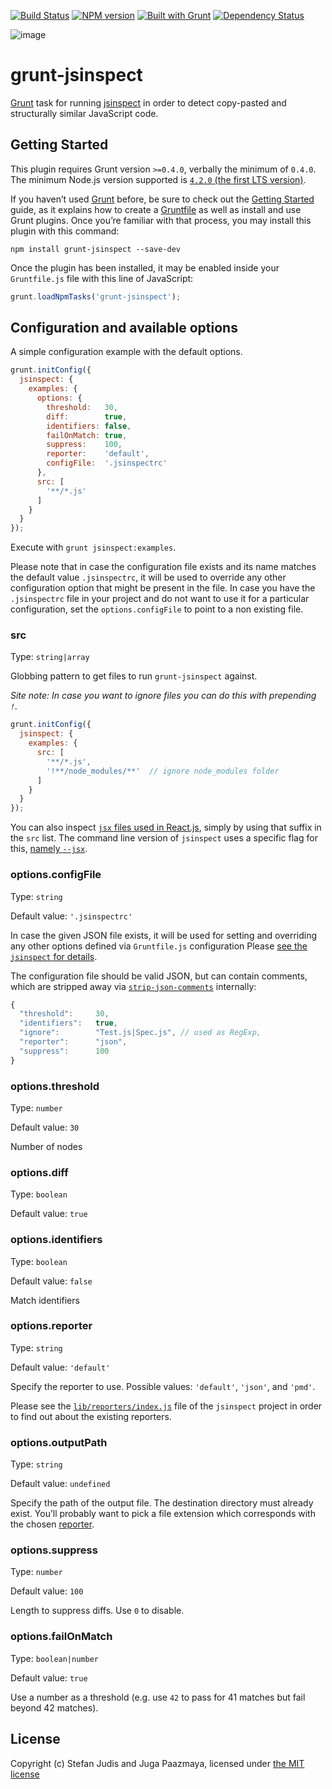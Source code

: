[![Build Status](http://img.shields.io/travis/stefanjudis/grunt-jsinspect.svg)](https://travis-ci.org/stefanjudis/grunt-jsinspect)
[![NPM version](http://img.shields.io/npm/v/grunt-jsinspect.svg)](http://badge.fury.io/js/grunt-jsinspect)
[![Built with Grunt](https://cdn.gruntjs.com/builtwith.png)](http://gruntjs.com/)
[![Dependency Status](https://david-dm.org/stefanjudis/grunt-jsinspect.svg)](https://david-dm.org/stefanjudis/grunt-jsinspect)

![image](./logo.jpg)
# grunt-jsinspect

[Grunt](http://gruntjs.com/) task for running [jsinspect](https://github.com/danielstjules/jsinspect) in order to detect copy-pasted and structurally similar JavaScript code.


## Getting Started

This plugin requires Grunt version `>=0.4.0`, verbally the minimum of `0.4.0`.
The minimum Node.js version supported is [`4.2.0` (the first LTS version)](https://nodejs.org/en/blog/release/v4.2.0/).

If you haven’t used [Grunt](http://gruntjs.com/) before, be sure to check out the
[Getting Started](http://gruntjs.com/getting-started) guide, as it explains how to
create a [Gruntfile](http://gruntjs.com/sample-gruntfile) as well as install and
use Grunt plugins. Once you’re familiar with that process, you may install this
plugin with this command:

```shell
npm install grunt-jsinspect --save-dev
```

Once the plugin has been installed, it may be enabled inside your `Gruntfile.js`
file with this line of JavaScript:

```js
grunt.loadNpmTasks('grunt-jsinspect');
```

## Configuration and available options

A simple configuration example with the default options.

```js
grunt.initConfig({
  jsinspect: {
    examples: {
      options: {
        threshold:   30,
        diff:        true,
        identifiers: false,
        failOnMatch: true,
        suppress:    100,
        reporter:    'default',
        configFile:  '.jsinspectrc'
      },
      src: [
        '**/*.js'
      ]
    }
  }
});
```

Execute with `grunt jsinspect:examples`.

Please note that in case the configuration file exists and its name matches the default value
`.jsinspectrc`, it will be used to override any other configuration option that might be present
in the file.
In case you have the `.jsinspectrc` file in your project and do not want to use it for a particular
configuration, set the `options.configFile` to point to a non existing file.

### src

Type: `string|array`

Globbing pattern to get files to run `grunt-jsinspect` against.

*Site note: In case you want to ignore files you can do this with prepending `!`.*

```js
grunt.initConfig({
  jsinspect: {
    examples: {
      src: [
        '**/*.js',
        '!**/node_modules/**'  // ignore node_modules folder
      ]
    }
  }
});
```

You can also inspect [`jsx` files used in React.js](http://facebook.github.io/react/docs/jsx-in-depth.html),
simply by using that suffix in the `src` list.
The command line version of `jsinspect` uses a specific flag for this,
[namely `--jsx`](https://github.com/danielstjules/jsinspect#usage).


### options.configFile

Type: `string`

Default value: `'.jsinspectrc'`

In case the given JSON file exists, it will be used for setting and overriding any
other options defined via `Gruntfile.js` configuration
Please [see the `jsinspect` for details](https://github.com/danielstjules/jsinspect#usage).

The configuration file should be valid JSON, but can contain comments, which are stripped away via
[`strip-json-comments`](https://www.npmjs.com/package/strip-json-comments) internally:

```js
{
  "threshold":     30,
  "identifiers":   true,
  "ignore":        "Test.js|Spec.js", // used as RegExp,
  "reporter":      "json",
  "suppress":      100
}
```


### options.threshold

Type: `number`

Default value: `30`

Number of nodes


### options.diff

Type: `boolean`

Default value: `true`


### options.identifiers

Type: `boolean`

Default value: `false`

Match identifiers


### options.reporter

Type: `string`

Default value: `'default'`

Specify the reporter to use.
Possible values: `'default'`, `'json'`, and `'pmd'`.

Please see the
[`lib/reporters/index.js`](https://github.com/danielstjules/jsinspect/blob/master/lib/reporters/index.js)
file of the `jsinspect` project in order to find out about the existing reporters.


### options.outputPath

Type: `string`

Default value: `undefined`

Specify the path of the output file.
The destination directory must already exist.
You’ll probably want to pick a file extension which corresponds with the chosen [reporter](#reporter).


### options.suppress

Type: `number`

Default value: `100`

Length to suppress diffs.
Use `0` to disable.


### options.failOnMatch

Type: `boolean|number`

Default value: `true`

Use a number as a threshold (e.g. use `42` to pass for 41 matches but fail beyond 42 matches).


## License

Copyright (c) Stefan Judis and Juga Paazmaya, licensed under [the MIT license](LICENSE-MIT)

